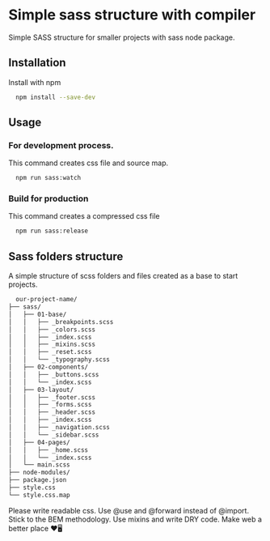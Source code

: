 
# Simple sass structure with compiler

Simple SASS structure for smaller projects with sass node package.


## Installation

Install with npm

```bash
  npm install --save-dev
```
    
## Usage

### For development process.
This command creates css file and source map.

```bash
  npm run sass:watch
```

### Build for production
This command creates a compressed css file

```bash
  npm run sass:release
```
## Sass folders structure

A simple structure of scss folders and files created as a base to start projects.

```bash
  our-project-name/
├── sass/
│   ├── 01-base/
│   │   ├── _breakpoints.scss
│   │   ├── _colors.scss
│   │   ├── _index.scss
│   │   ├── _mixins.scss
│   │   ├── _reset.scss 
│   │   └── _typography.scss 
│   ├── 02-components/
│   │   ├── _buttons.scss
│   │   └── _index.scss
│   ├── 03-layout/
│   │   ├── _footer.scss
│   │   ├── _forms.scss
│   │   ├── _header.scss
│   │   ├── _index.scss
│   │   ├── _navigation.scss
│   │   └── _sidebar.scss
│   ├── 04-pages/
│   │   ├── _home.scss
│   │   └── _index.scss
│   └── main.scss
├── node-modules/
├── package.json
├── style.css
└── style.css.map
```




Please write readable css. Use @use and @forward instead of @import. Stick to the BEM methodology. Use mixins and write DRY code.
Make web a better place ❤️🖥️


